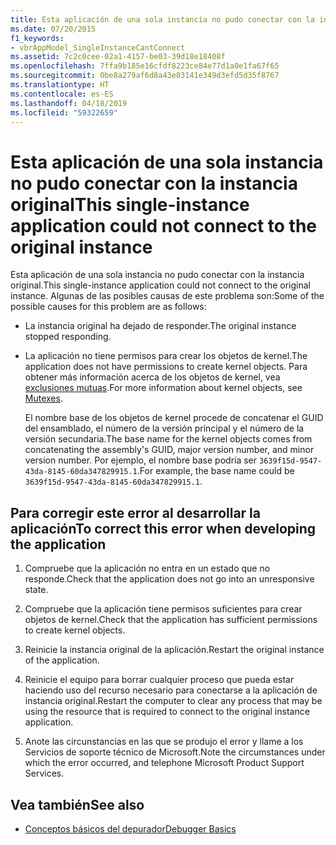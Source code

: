 ```yaml
---
title: Esta aplicación de una sola instancia no pudo conectar con la instancia original
ms.date: 07/20/2015
f1_keywords:
- vbrAppModel_SingleInstanceCantConnect
ms.assetid: 7c2c0cee-02a1-4157-be03-39d18e18408f
ms.openlocfilehash: 7ffa9b185e16cfdf8223ce84e77d1a0e1fa67f65
ms.sourcegitcommit: 0be8a279af6d8a43e03141e349d3efd5d35f8767
ms.translationtype: HT
ms.contentlocale: es-ES
ms.lasthandoff: 04/18/2019
ms.locfileid: "59322659"
---
```

# <a name="this-single-instance-application-could-not-connect-to-the-original-instance"></a><span data-ttu-id="9df1c-102">Esta aplicación de una sola instancia no pudo conectar con la instancia original</span><span class="sxs-lookup"><span data-stu-id="9df1c-102">This single-instance application could not connect to the original instance</span></span>
<span data-ttu-id="9df1c-103">Esta aplicación de una sola instancia no pudo conectar con la instancia original.</span><span class="sxs-lookup"><span data-stu-id="9df1c-103">This single-instance application could not connect to the original instance.</span></span> <span data-ttu-id="9df1c-104">Algunas de las posibles causas de este problema son:</span><span class="sxs-lookup"><span data-stu-id="9df1c-104">Some of the possible causes for this problem are as follows:</span></span>  
  
-   <span data-ttu-id="9df1c-105">La instancia original ha dejado de responder.</span><span class="sxs-lookup"><span data-stu-id="9df1c-105">The original instance stopped responding.</span></span>  
  
-   <span data-ttu-id="9df1c-106">La aplicación no tiene permisos para crear los objetos de kernel.</span><span class="sxs-lookup"><span data-stu-id="9df1c-106">The application does not have permissions to create kernel objects.</span></span> <span data-ttu-id="9df1c-107">Para obtener más información acerca de los objetos de kernel, vea [exclusiones mutuas](../../standard/threading/mutexes.md).</span><span class="sxs-lookup"><span data-stu-id="9df1c-107">For more information about kernel objects, see [Mutexes](../../standard/threading/mutexes.md).</span></span>  
  
     <span data-ttu-id="9df1c-108">El nombre base de los objetos de kernel procede de concatenar el GUID del ensamblado, el número de la versión principal y el número de la versión secundaria.</span><span class="sxs-lookup"><span data-stu-id="9df1c-108">The base name for the kernel objects comes from concatenating the assembly's GUID, major version number, and minor version number.</span></span> <span data-ttu-id="9df1c-109">Por ejemplo, el nombre base podría ser `3639f15d-9547-43da-8145-60da347829915.1`.</span><span class="sxs-lookup"><span data-stu-id="9df1c-109">For example, the base name could be `3639f15d-9547-43da-8145-60da347829915.1`.</span></span>  
  
## <a name="to-correct-this-error-when-developing-the-application"></a><span data-ttu-id="9df1c-110">Para corregir este error al desarrollar la aplicación</span><span class="sxs-lookup"><span data-stu-id="9df1c-110">To correct this error when developing the application</span></span>  
  
1. <span data-ttu-id="9df1c-111">Compruebe que la aplicación no entra en un estado que no responde.</span><span class="sxs-lookup"><span data-stu-id="9df1c-111">Check that the application does not go into an unresponsive state.</span></span>  
  
2. <span data-ttu-id="9df1c-112">Compruebe que la aplicación tiene permisos suficientes para crear objetos de kernel.</span><span class="sxs-lookup"><span data-stu-id="9df1c-112">Check that the application has sufficient permissions to create kernel objects.</span></span>  
  
3. <span data-ttu-id="9df1c-113">Reinicie la instancia original de la aplicación.</span><span class="sxs-lookup"><span data-stu-id="9df1c-113">Restart the original instance of the application.</span></span>  
  
4. <span data-ttu-id="9df1c-114">Reinicie el equipo para borrar cualquier proceso que pueda estar haciendo uso del recurso necesario para conectarse a la aplicación de instancia original.</span><span class="sxs-lookup"><span data-stu-id="9df1c-114">Restart the computer to clear any process that may be using the resource that is required to connect to the original instance application.</span></span>  
  
5. <span data-ttu-id="9df1c-115">Anote las circunstancias en las que se produjo el error y llame a los Servicios de soporte técnico de Microsoft.</span><span class="sxs-lookup"><span data-stu-id="9df1c-115">Note the circumstances under which the error occurred, and telephone Microsoft Product Support Services.</span></span>  
  
## <a name="see-also"></a><span data-ttu-id="9df1c-116">Vea también</span><span class="sxs-lookup"><span data-stu-id="9df1c-116">See also</span></span>

- [<span data-ttu-id="9df1c-117">Conceptos básicos del depurador</span><span class="sxs-lookup"><span data-stu-id="9df1c-117">Debugger Basics</span></span>](/visualstudio/debugger/debugger-basics)

